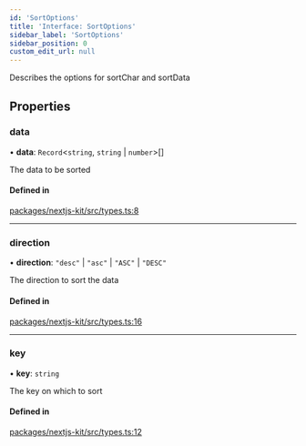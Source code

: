 ```yaml
---
id: 'SortOptions'
title: 'Interface: SortOptions'
sidebar_label: 'SortOptions'
sidebar_position: 0
custom_edit_url: null
---
```


Describes the options for sortChar and sortData

## Properties

### data

• **data**: `Record`<`string`, `string` \| `number`\>[]

The data to be sorted

#### Defined in

[packages/nextjs-kit/src/types.ts:8](https://github.com/pantheon-systems/decoupled-kit-js/blob/5049fc03/packages/nextjs-kit/src/types.ts#L8)

---

### direction

• **direction**: `"desc"` \| `"asc"` \| `"ASC"` \| `"DESC"`

The direction to sort the data

#### Defined in

[packages/nextjs-kit/src/types.ts:16](https://github.com/pantheon-systems/decoupled-kit-js/blob/5049fc03/packages/nextjs-kit/src/types.ts#L16)

---

### key

• **key**: `string`

The key on which to sort

#### Defined in

[packages/nextjs-kit/src/types.ts:12](https://github.com/pantheon-systems/decoupled-kit-js/blob/5049fc03/packages/nextjs-kit/src/types.ts#L12)
